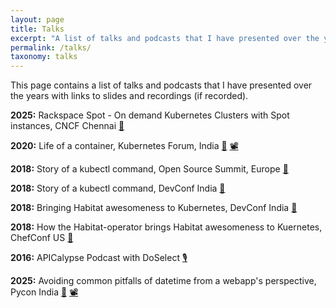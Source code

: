 ```yaml
---
layout: page
title: Talks
excerpt: "A list of talks and podcasts that I have presented over the years with links to slides and recordings (if recorded)"
permalink: /talks/
taxonomy: talks
---
```


This page contains a list of talks and podcasts that I have presented over the years with links to slides and recordings (if recorded).

<b>2025:</b> Rackspace Spot - On demand Kubernetes Clusters with Spot instances, CNCF Chennai [📝](https://speakerdeck.com/indradhanush/rackspace-spot-on-demand-kubernetes-clusters-with-spot-instances "Slides")

<b>2020:</b> Life of a container, Kubernetes Forum, India [📝](https://speakerdeck.com/indradhanush/life-of-a-container "Slides") [📽️](https://youtu.be/mGWWTP1Jeso?si=uZllKQAIu-Yzx6jw "Talk recording")

<b>2018:</b> Story of a kubectl command, Open Source Summit, Europe [📝](https://speakerdeck.com/indradhanush/story-of-a-kubectl-command "Slides")

<b>2018:</b> Story of a kubectl command, DevConf India [📝](https://speakerdeck.com/indradhanush/story-of-a-kubectl-command "Slides")

<b>2018:</b> Bringing Habitat awesomeness to Kubernetes, DevConf India [📝](https://speakerdeck.com/indradhanush/bringing-habitat-awesomeness-to-kubernetes "Slides")

<b>2018:</b> How the Habitat-operator brings Habitat awesomeness to Kuernetes, ChefConf US [📝](https://www.youtube.com/watch?v=TxPaXqGn3JA "Talk recording")

<b>2016:</b> APICalypse Podcast with DoSelect [🎙️️](https://soundcloud.com/doselect/podcast-with-indradhanush "Podcast recording")

<b>2025:</b> Avoiding common pitfalls of datetime from a webapp's perspective, Pycon India [📝](./pycon-india-15/slides.html "Slides") [📽️](https://youtu.be/kKDbiibuT7Y?si=vl_ktQXmH0GpapS3 "Talk recording")
